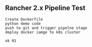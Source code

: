 ## Rancher 2.x Pipeline Test

    Create Dockerfile
    python demo code
    push to git and trigger pipelne stage 
    deploy docker iamge to k8s cluster
    
    ok 01  